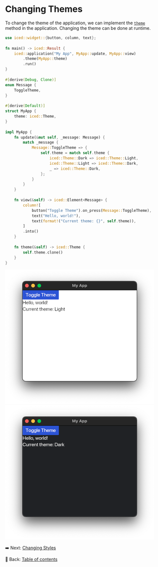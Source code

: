 # Changing Themes

To change the theme of the application, we can implement the [`theme`](https://docs.rs/iced/0.13.1/iced/application/trait.Application.html#method.theme) method in the application. Changing the theme can be done at runtime.

```rust
use iced::widget::{button, column, text};

fn main() -> iced::Result {
    iced::application("My App", MyApp::update, MyApp::view)
        .theme(MyApp::theme)
        .run()
}

#[derive(Debug, Clone)]
enum Message {
    ToggleTheme,
}

#[derive(Default)]
struct MyApp {
    theme: iced::Theme,
}

impl MyApp {
    fn update(&mut self, _message: Message) {
        match _message {
            Message::ToggleTheme => {
                self.theme = match self.theme {
                    iced::Theme::Dark => iced::Theme::Light,
                    iced::Theme::Light => iced::Theme::Dark,
                    _ => iced::Theme::Dark,
                };
            }
        }
    }

    fn view(&self) -> iced::Element<Message> {
        column![
            button("Toggle Theme").on_press(Message::ToggleTheme),
            text("Hello, world!"),
            text(format!("Current theme: {}", self.theme)),
        ]
        .into()
    }

    fn theme(&self) -> iced::Theme {
        self.theme.clone()
    }
}
```

![Light Theme](./pic/changing_themes_light.png)
![Dark Theme](./pic/changing_themes_dark.png)

:arrow_right: Next: [Changing Styles](./changing_styles.md)

:blue_book: Back: [Table of contents](./../README.md)
